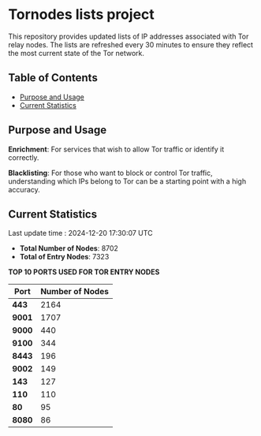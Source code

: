 # Tornodes lists project

This repository provides updated lists of IP addresses associated with Tor relay nodes. The lists are refreshed every 30 minutes to ensure they reflect the most current state of the Tor network.

## Table of Contents

- [Purpose and Usage](#purpose-and-usage)
- [Current Statistics](#current-statistics)


## Purpose and Usage

**Enrichment**: For services that wish to allow Tor traffic or identify it correctly.

**Blacklisting**: For those who want to block or control Tor traffic, understanding which IPs belong to Tor can be a starting point with a high accuracy.

## Current Statistics

Last update time : 2024-12-20 17:30:07 UTC

- **Total Number of Nodes**: 8702
- **Total of Entry Nodes**: 7323

**TOP 10 PORTS USED FOR TOR ENTRY NODES**

| **Port** | **Number of Nodes** |
|------|-----------------|
| **443**   | 2164  |
| **9001**   | 1707  |
| **9000**   | 440  |
| **9100**   | 344  |
| **8443**   | 196  |
| **9002**   | 149  |
| **143**   | 127  |
| **110**   | 110  |
| **80**   | 95  |
| **8080**   | 86  |

